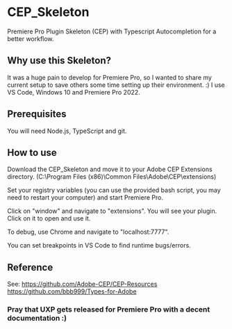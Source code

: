 # CEP_Skeleton
Premiere Pro Plugin Skeleton (CEP) with Typescript Autocompletion for a better workflow. 

## Why use this Skeleton?
It was a huge pain to develop for Premiere Pro, so I wanted to share my current setup to save others some time setting up their environment. :)
I use VS Code, Windows 10 and Premiere Pro 2022. 

## Prerequisites
You will need Node.js, TypeScript and git.

## How to use
Download the CEP_Skeleton and move it to your Adobe CEP Extensions directory.
(C:\Program Files (x86)\Common Files\Adobe\CEP\extensions)

Set your registry variables (you can use the provided bash script, you may need to restart your computer) and start Premiere Pro.

Click on "window" and navigate to "extensions". 
You will see your plugin. Click on it to open and use it. 

To debug, use Chrome and navigate to "localhost:7777". 

You can set breakpoints in VS Code to find runtime bugs/errors. 

## Reference

See: 
https://github.com/Adobe-CEP/CEP-Resources
https://github.com/bbb999/Types-for-Adobe

### Pray that UXP gets released for Premiere Pro with a decent documentation :) 
